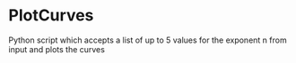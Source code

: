 # PlotCurves
Python script which accepts a list of up to 5 values for the exponent n from input and plots the curves

